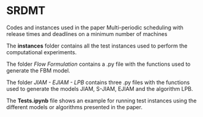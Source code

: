 # SRDMT
Codes and instances used in the paper Multi-periodic scheduling with release times and deadlines on a minimum number of machines

The **instances** folder contains all the test instances used to perform the computational experiments.

The folder *Flow Formulation* contains a .py file with the functions used to generate the FBM model. 

The folder *JIAM - EJIAM - LPB* contains three .py files with the functions used to generate the models JIAM, S-JIAM, EJIAM and the algorithm LPB. 

The **Tests.ipynb** file shows an example for running test instances using the different models or algorithms presented in the paper.
